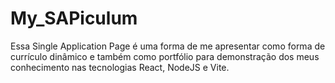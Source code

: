 # My_SAPiculum
 Essa Single Application Page é uma forma de me apresentar como forma de currículo dinâmico e também como portfólio para demonstração dos meus conhecimento nas tecnologias React, NodeJS e Vite.
